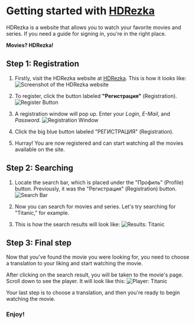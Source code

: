 # Getting started with [HDRezka](https://rezka.ag)

HDRezka is a website that allows you to watch your favorite movies and series. If you need a guide for signing in, you're in the right place.

**Movies? HDRezka!**

## Step 1: Registration

1. Firstly, visit the HDRezka website at [HDRezka](https://rezka.ag).
   This is how it looks like:
   ![Screenshot of the HDRezka website](https://ibb.co/JxMxSZ1)

2. To register, click the button labeled **"Регистрация"** (Registration).
   ![Register Button](https://ibb.co/ScJ26s2)

3. A registration window will pop up. Enter your *Login*, *E-Mail*, and *Password*.
   ![Registration Window](https://ibb.co/qjV8S82)

4. Click the big blue button labeled "РЕГИСТРАЦИЯ" (Registration).

5. Hurray! You are now registered and can start watching all the movies available on the site.

## Step 2: Searching

1. Locate the search bar, which is placed under the "Профиль" (Profile) button. Previously, it was the "Регистрация" (Registration) button.
   ![Search Bar](https://ibb.co/vPZyqSN)

2. Now you can search for movies and series. Let's try searching for "Titanic," for example.

3. This is how the search results will look like:
   ![Results: Titanic](https://ibb.co/88m17jD)

## Step 3: Final step

Now that you've found the movie you were looking for, you need to choose a translation to your liking and start watching the movie.

After clicking on the search result, you will be taken to the movie's page. Scroll down to see the player. It will look like this:
![Player: Titanic](https://ibb.co/fnGFFn0)

Your last step is to choose a translation, and then you're ready to begin watching the movie.

### Enjoy!
